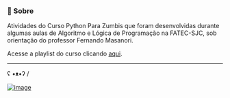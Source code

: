 ### 🐍 Sobre

Atividades do Curso Python Para Zumbis que foram desenvolvidas durante algumas aulas de Algoritmo e Lógica de Programação na FATEC-SJC, sob orientação do professor Fernando Masanori.

Acesse a playlist do curso clicando [aqui](https://youtube.com/playlist?list=PLUukMN0DTKCtbzhbYe2jdF4cr8MOWClXc).

<hr>

ʕ •ᴥ•ʔ /

[![image](https://img.shields.io/badge/👽%20Feito%20por%20Giovana%20Silva-Veja%20meu%20LinkedIn!-239120?style=flat-square)](https://www.linkedin.com/in/gioliveirass/)
